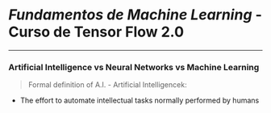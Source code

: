 # _Fundamentos de Machine Learning_ - **Curso de Tensor Flow 2.0**

---

### Artificial Intelligence vs Neural Networks vs Machine Learning

> Formal definition of A.I. - Artificial Intelligencek:

- The effort to automate intellectual tasks normally performed by humans
